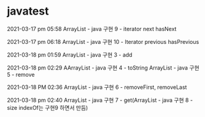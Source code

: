 # javatest
2021-03-17 pm 05:58	ArrayList - java 구현 9 - iterator next hasNext

2021-03-17 pm 06:18	ArrayList - java 구현 10 - Iterator previous hasPrevious

2021-03-18 pm 01:59	ArrayList - java 구현 3 - add

2021-03-18 pm 02:29	AArrayList - java 구현 4 - toString
			ArrayList - java 구현 5 - remove

2021-03-18 PM 02:36	ArrayList - java 구현 6 - removeFirst, removeLast

2021-03-18 pm 02:40	ArrayList - java 구현 7 - get(ArrayList - java 구현 8 - size indexOf는 구현9 하면서 만듬)


